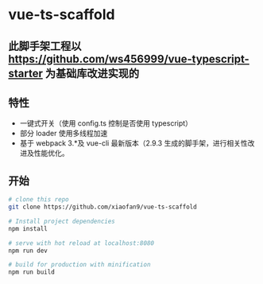 # vue-ts-scaffold

>

## 此脚手架工程以 https://github.com/ws456999/vue-typescript-starter 为基础库改进实现的

## 特性

*   一键式开关（使用 config.ts 控制是否使用 typescript）
*   部分 loader 使用多线程加速
*   基于 webpack 3.\*及 vue-cli 最新版本（2.9.3 生成的脚手架，进行相关性改进及性能优化。

## 开始

```bash
# clone this repo
git clone https://github.com/xiaofan9/vue-ts-scaffold

# Install project dependencies
npm install

# serve with hot reload at localhost:8080
npm run dev

# build for production with minification
npm run build
```
